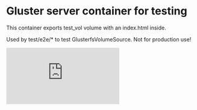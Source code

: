 # Gluster server container for testing

This container exports test_vol volume with an index.html inside.

Used by test/e2e/* to test GlusterfsVolumeSource. Not for production use!


[![Analytics](https://kubernetes-site.appspot.com/UA-36037335-10/GitHub/contrib/for-tests/volumes-tester/gluster/README.md?pixel)]()

